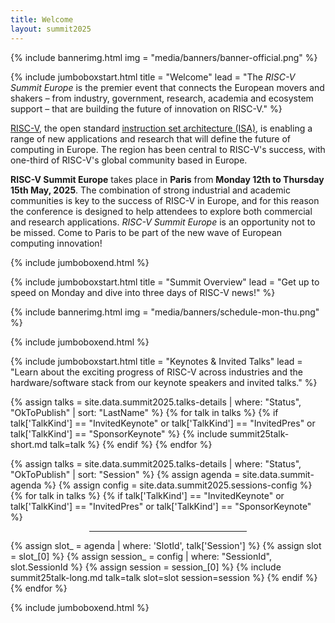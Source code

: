 ```yaml
---
title: Welcome
layout: summit2025
---
```


{% include bannerimg.html
    img = "media/banners/banner-official.png"
%}

{% include jumboboxstart.html
	title = "Welcome"
	lead = "The *RISC-V Summit Europe* is the premier event that connects the European movers and shakers – from industry, government, research, academia and ecosystem support – that are building the future of innovation on RISC-V."
%}

[RISC-V](https://riscv.org), the open standard [instruction set
architecture
(ISA)](https://en.wikipedia.org/wiki/Instruction_set_architecture), is
enabling a range of new applications and research that will define the
future of computing in Europe. The region has been central to RISC-V's
success, with one-third of RISC-V's global community based in Europe.

**RISC-V Summit Europe** takes place in **Paris** from **Monday 12th to
Thursday 15th May, 2025**. The combination of strong industrial and
academic communities is key to the success of RISC-V in Europe, and
for this reason the conference is designed to help attendees to
explore both commercial and research applications.  *RISC-V Summit
Europe* is an opportunity not to be missed. Come to Paris to be part
of the new wave of European computing innovation!

{% include jumboboxend.html %}

{% include jumboboxstart.html
title = "Summit Overview"
lead = "Get up to speed on Monday and dive into three days of RISC-V news!"
%}

{% include bannerimg.html
    img = "media/banners/schedule-mon-thu.png"
%}

{% include jumboboxend.html %}

{% include jumboboxstart.html
title = "Keynotes & Invited Talks"
lead = "Learn about the exciting progress of RISC-V across industries and the hardware/software stack from our keynote speakers and invited talks."
%}

<div class="row mt-5">
{% assign talks = site.data.summit2025.talks-details | where: "Status", "OkToPublish" | sort: "LastName" %}
{% for talk in talks %}
{% if talk['TalkKind'] == "InvitedKeynote" or talk['TalkKind'] == "InvitedPres" or talk['TalkKind'] == "SponsorKeynote" %}
{% include summit25talk-short.md talk=talk %}
{% endif %}
{% endfor %}
</div>

{% assign talks = site.data.summit2025.talks-details | where: "Status", "OkToPublish" | sort: "Session" %}
{% assign agenda  = site.data.summit-agenda %}
{% assign config  = site.data.summit2025.sessions-config %}
{% for talk in talks %}
{% if talk['TalkKind'] == "InvitedKeynote" or talk['TalkKind'] == "InvitedPres" or talk['TalkKind'] == "SponsorKeynote" %}
<hr style="width:50%;;margin-left:25%">
{% assign slot_ = agenda  | where: 'SlotId', talk['Session'] %}
{% assign slot  = slot_[0] %}
{% assign session_  = config | where: "SessionId", slot.SessionId %}
{% assign session   = session_[0] %}
{% include summit25talk-long.md talk=talk slot=slot session=session %}
{% endif %}
{% endfor %}

{% include jumboboxend.html %}
